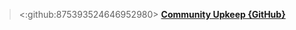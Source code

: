 > <:github:875393524646952980> **[Community Upkeep {GitHub}](<https://github.com/TinkerStorm/community>)**